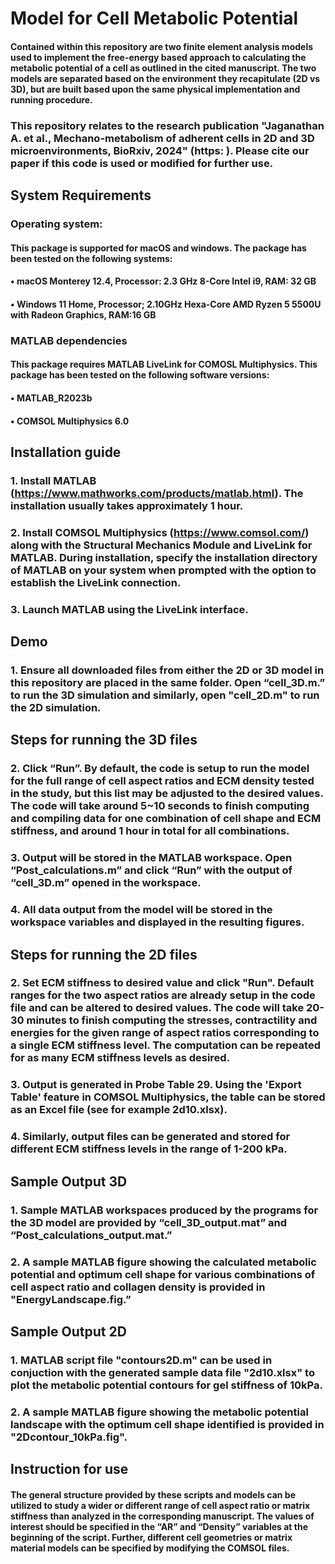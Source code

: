 # Model for Cell Metabolic Potential
#### Contained within this repository are two finite element analysis models used to implement the free-energy based approach to calculating the metabolic potential of a cell as outlined in the cited manuscript. The two models are separated based on the environment they recapitulate (2D vs 3D), but are built based upon the same physical implementation and running procedure.
### This repository relates to the research publication "Jaganathan A. et al., Mechano-metabolism of adherent cells in 2D and 3D microenvironments, BioRxiv, 2024" (https: ). Please cite our paper if this code is used or modified for further use.
## System Requirements
### Operating system:
#### This package is supported for macOS and windows. The package has been tested on the following systems:
#### •	macOS Monterey 12.4, Processor: 2.3 GHz 8-Core Intel i9, RAM: 32 GB
#### •	Windows 11 Home, Processor; 2.10GHz Hexa-Core AMD Ryzen 5 5500U with Radeon Graphics, RAM:16 GB
### MATLAB dependencies
#### This package requires MATLAB LiveLink for COMOSL Multiphysics. This package has been tested on the following software versions:
#### •	MATLAB_R2023b
#### •	COMSOL Multiphysics 6.0
## Installation guide
### 1.	Install MATLAB (https://www.mathworks.com/products/matlab.html). The installation usually takes approximately 1 hour.
### 2.	Install COMSOL Multiphysics (https://www.comsol.com/) along with the Structural Mechanics Module and LiveLink for MATLAB. During installation, specify the installation directory of MATLAB on your system when prompted with the option to establish the LiveLink connection. 
### 3.	Launch MATLAB using the LiveLink interface.
## Demo
### 1.	Ensure all downloaded files from either the 2D or 3D model in this repository are placed in the same folder. Open “cell_3D.m.” to run the 3D simulation and similarly, open "cell_2D.m" to run the 2D simulation.
## Steps for running the 3D files
### 2.	Click “Run”. By default, the code is setup to run the model for the full range of cell aspect ratios and ECM density tested in the study, but this list may be adjusted to the desired values. The code will take around 5~10 seconds to finish computing and compiling data for one combination of cell shape and ECM stiffness, and around 1 hour in total for all combinations.
### 3.	Output will be stored in the MATLAB workspace. Open “Post_calculations.m” and click “Run” with the output of “cell_3D.m” opened in the workspace. 
### 4.	All data output from the model will be stored in the workspace variables and displayed in the resulting figures. 
## Steps for running the 2D files
### 2. Set ECM stiffness to desired value and click "Run". Default ranges for the two aspect ratios are already setup in the code file and can be altered to desired values. The code will take 20-30 minutes to finish computing the stresses, contractility and energies for the given range of aspect ratios corresponding to a single ECM stiffness level. The computation can be repeated for as many ECM stiffness levels as desired.
### 3. Output is generated in Probe Table 29. Using the 'Export Table' feature in COMSOL Multiphysics, the table can be stored as an Excel file (see for example 2d10.xlsx). 
### 4. Similarly, output files can be generated and stored for different ECM stiffness levels in the range of 1-200 kPa.
## Sample Output 3D
### 1.	Sample MATLAB workspaces produced by the programs for the 3D model are provided by “cell_3D_output.mat” and “Post_calculations_output.mat.”
### 2.	A sample MATLAB figure showing the calculated metabolic potential and optimum cell shape for various combinations of cell aspect ratio and collagen density is provided in "EnergyLandscape.fig.”
## Sample Output 2D
### 1. MATLAB script file "contours2D.m" can be used in conjuction with the generated sample data file "2d10.xlsx" to plot the metabolic potential contours for gel stiffness of 10kPa.
### 2. A sample MATLAB figure showing the metabolic potential landscape with the optimum cell shape identified is provided in "2Dcontour_10kPa.fig".

## Instruction for use
#### The general structure provided by these scripts and models can be utilized to study a wider or different range of cell aspect ratio or matrix stiffness than analyzed in the corresponding manuscript. The values of interest should be specified in the “AR” and “Density” variables at the beginning of the script. Further, different cell geometries or matrix material models can be specified by modifying the COMSOL files. 
